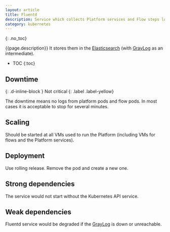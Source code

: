 ```yaml
---
layout: article
title: Fluentd
description: Service which collects Platform services and Flow steps logs.
category: kubernetes
---
```


{: .no_toc}

{{page.description}} It stores them in the [Elasticsearch](/on-prem/elasticsearch)
(with [GrayLog](/on-prem/graylog) as an intermediate).

- TOC
{:toc}

## Downtime
{: .d-inline-block }
Not critical
{: .label .label-yellow}

The downtime means no logs from platform pods and flow pods. In most cases it is
acceptable to stop for several minutes.

## Scaling

Should be started at all VMs used to run the Platform (including VMs for flows
and the Platform services).

## Deployment

Use rolling release. Remove the pod and create a new one.

## Strong dependencies

The service would not start without the Kubernetes API service.

## Weak dependencies

Fluentd service would be degraded if the [GrayLog](/on-prem/graylog) is down or unreachable.
